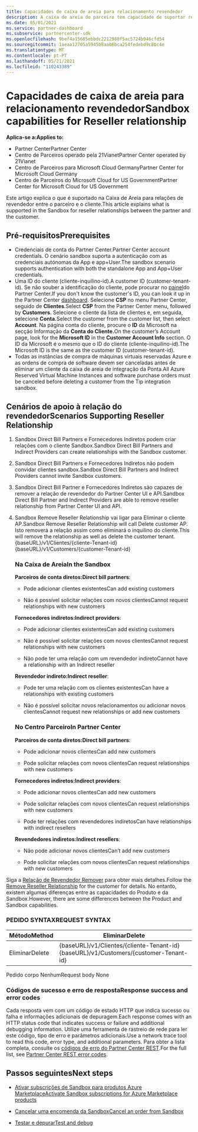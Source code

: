 ```yaml
---
title: Capacidades de caixa de areia para relacionamento revendedor
description: A caixa de areia do parceiro tem capacidade de suportar relações entre o parceiro e o cliente
ms.date: 05/01/2021
ms.service: partner-dashboard
ms.subservice: partnercenter-sdk
ms.openlocfilehash: 9bef4a15685ebbdc2212988f5ac5724b946cfd54
ms.sourcegitcommit: 1aeaa12705a5945b8aab6bca254fedebd9c8bc4e
ms.translationtype: MT
ms.contentlocale: pt-PT
ms.lasthandoff: 05/21/2021
ms.locfileid: "110243389"
---
```

# <a name="sandbox-capabilities-for-reseller-relationship"></a><span data-ttu-id="0d8b7-103">Capacidades de caixa de areia para relacionamento revendedor</span><span class="sxs-lookup"><span data-stu-id="0d8b7-103">Sandbox capabilities for Reseller relationship</span></span>

<span data-ttu-id="0d8b7-104">**Aplica-se a:**</span><span class="sxs-lookup"><span data-stu-id="0d8b7-104">**Applies to:**</span></span>

- <span data-ttu-id="0d8b7-105">Partner Center</span><span class="sxs-lookup"><span data-stu-id="0d8b7-105">Partner Center</span></span>
- <span data-ttu-id="0d8b7-106">Centro de Parceiros operado pela 21Vianet</span><span class="sxs-lookup"><span data-stu-id="0d8b7-106">Partner Center operated by 21Vianet</span></span>
- <span data-ttu-id="0d8b7-107">Centro de Parceiros para Microsoft Cloud Germany</span><span class="sxs-lookup"><span data-stu-id="0d8b7-107">Partner Center for Microsoft Cloud Germany</span></span>
- <span data-ttu-id="0d8b7-108">Centro de Parceiros do Microsoft Cloud for US Government</span><span class="sxs-lookup"><span data-stu-id="0d8b7-108">Partner Center for Microsoft Cloud for US Government</span></span>

<span data-ttu-id="0d8b7-109">Este artigo explica o que é suportado na Caixa de Areia para relações de revendedor entre o parceiro e o cliente.</span><span class="sxs-lookup"><span data-stu-id="0d8b7-109">This article explains what is supported in the Sandbox for reseller relationships between the partner and the customer.</span></span> 

## <a name="prerequisites"></a><span data-ttu-id="0d8b7-110">Pré-requisitos</span><span class="sxs-lookup"><span data-stu-id="0d8b7-110">Prerequisites</span></span>

- <span data-ttu-id="0d8b7-111">Credenciais de conta do Partner Center.</span><span class="sxs-lookup"><span data-stu-id="0d8b7-111">Partner Center account credentials.</span></span> <span data-ttu-id="0d8b7-112">O cenário sandbox suporta a autenticação com as credenciais autónomas da App e app+User.</span><span class="sxs-lookup"><span data-stu-id="0d8b7-112">The sandbox scenario supports authentication with both the standalone App and App+User credentials.</span></span>
- <span data-ttu-id="0d8b7-113">Uma ID do cliente (cliente-inquilino-id).</span><span class="sxs-lookup"><span data-stu-id="0d8b7-113">A customer ID (customer-tenant-id).</span></span> <span data-ttu-id="0d8b7-114">Se não souber a identificação do cliente, pode procurar no [painel](https://partner.microsoft.com/dashboard/home)do Partner Center.</span><span class="sxs-lookup"><span data-stu-id="0d8b7-114">If you don't know the customer's ID, you can look it up in the Partner Center [dashboard](https://partner.microsoft.com/dashboard/home).</span></span> <span data-ttu-id="0d8b7-115">Selecione **CSP** no menu Partner Center, seguido de **Clientes**.</span><span class="sxs-lookup"><span data-stu-id="0d8b7-115">Select **CSP** from the Partner Center menu, followed by **Customers**.</span></span> <span data-ttu-id="0d8b7-116">Selecione o cliente da lista de clientes e, em seguida, selecione **Conta.**</span><span class="sxs-lookup"><span data-stu-id="0d8b7-116">Select the customer from the customer list, then select **Account**.</span></span> <span data-ttu-id="0d8b7-117">Na página conta do cliente, procure o **ID** da Microsoft na secção Informação da **Conta do Cliente.**</span><span class="sxs-lookup"><span data-stu-id="0d8b7-117">On the customer’s Account page, look for the **Microsoft ID** in the **Customer Account Info** section.</span></span> <span data-ttu-id="0d8b7-118">O ID da Microsoft é o mesmo que o ID do cliente (cliente-inquilino-id).</span><span class="sxs-lookup"><span data-stu-id="0d8b7-118">The Microsoft ID is the same as the customer ID (customer-tenant-id).</span></span>
- <span data-ttu-id="0d8b7-119">Todas as instâncias de compra de máquinas virtuais reservadas Azure e as ordens de compra de software devem ser canceladas antes de eliminar um cliente da caixa de areia de integração da Ponta.</span><span class="sxs-lookup"><span data-stu-id="0d8b7-119">All Azure Reserved Virtual Machine Instances and software purchase orders must be canceled before deleting a customer from the Tip integration sandbox.</span></span>

## <a name="scenarios-supporting-reseller-relationship"></a><span data-ttu-id="0d8b7-120">Cenários de apoio à relação do revendedor</span><span class="sxs-lookup"><span data-stu-id="0d8b7-120">Scenarios Supporting Reseller Relationship</span></span>

1.  <span data-ttu-id="0d8b7-121">Sandbox Direct Bill Partners e Fornecedores Indiretos podem criar relações com o cliente Sandbox.</span><span class="sxs-lookup"><span data-stu-id="0d8b7-121">Sandbox Direct Bill Partners and Indirect Providers can create relationships with the Sandbox customer.</span></span> 
2.  <span data-ttu-id="0d8b7-122">Sandbox Direct Bill Partners e Fornecedores Indiretos não podem convidar clientes sandbox.</span><span class="sxs-lookup"><span data-stu-id="0d8b7-122">Sandbox Direct Bill Partners and Indirect Providers cannot invite Sandbox customers.</span></span>

3. <span data-ttu-id="0d8b7-123">Sandbox Direct Bill Partner e Fornecedores Indiretos são capazes de remover a relação de revendedor do Partner Center UI e API.</span><span class="sxs-lookup"><span data-stu-id="0d8b7-123">Sandbox Direct Bill Partner and Indirect Providers are able to remove reseller relationship from Partner Center UI and API.</span></span>

4. <span data-ttu-id="0d8b7-124">Sandbox Remove Reseller Relationship vai ligar para Eliminar o cliente AP.</span><span class="sxs-lookup"><span data-stu-id="0d8b7-124">Sandbox Remove Reseller Relationship will call Delete customer AP.</span></span> <span data-ttu-id="0d8b7-125">Isto removerá a relação assim como eliminará o inquilino do cliente.</span><span class="sxs-lookup"><span data-stu-id="0d8b7-125">This will remove the relationship as well as delete the customer tenant.</span></span> <span data-ttu-id="0d8b7-126">{baseURL}/v1/Clientes/{cliente-Tenant-id}</span><span class="sxs-lookup"><span data-stu-id="0d8b7-126">{baseURL}/v1/Customers/{customer-Tenant-id}</span></span>


    ### <a name="in-the-sandbox"></a><span data-ttu-id="0d8b7-127">Na Caixa de Areia</span><span class="sxs-lookup"><span data-stu-id="0d8b7-127">In the Sandbox</span></span>

    <span data-ttu-id="0d8b7-128">**Parceiros de conta diretos:**</span><span class="sxs-lookup"><span data-stu-id="0d8b7-128">**Direct bill partners**:</span></span>

    - <span data-ttu-id="0d8b7-129">Pode adicionar clientes existentes</span><span class="sxs-lookup"><span data-stu-id="0d8b7-129">Can add existing customers</span></span>

    - <span data-ttu-id="0d8b7-130">Não é possível solicitar relações com novos clientes</span><span class="sxs-lookup"><span data-stu-id="0d8b7-130">Cannot request relationships with new customers</span></span>

    <span data-ttu-id="0d8b7-131">**Fornecedores indiretos:**</span><span class="sxs-lookup"><span data-stu-id="0d8b7-131">**Indirect providers**:</span></span>

    - <span data-ttu-id="0d8b7-132">Pode adicionar clientes existentes</span><span class="sxs-lookup"><span data-stu-id="0d8b7-132">Can add existing customers</span></span>

    - <span data-ttu-id="0d8b7-133">Não é possível solicitar relações com novos clientes</span><span class="sxs-lookup"><span data-stu-id="0d8b7-133">Cannot request relationships with new customers</span></span>

    - <span data-ttu-id="0d8b7-134">Não pode ter uma relação com um revendedor indireto</span><span class="sxs-lookup"><span data-stu-id="0d8b7-134">Cannot have a relationship with an Indirect reseller</span></span>

    <span data-ttu-id="0d8b7-135">**Revendedor indireto:**</span><span class="sxs-lookup"><span data-stu-id="0d8b7-135">**Indirect reseller**:</span></span> 

    -   <span data-ttu-id="0d8b7-136">Pode ter uma relação com os clientes existentes</span><span class="sxs-lookup"><span data-stu-id="0d8b7-136">Can have a relationships with existing customers</span></span>

    -   <span data-ttu-id="0d8b7-137">Não é possível solicitar novos relacionamentos ou adicionar novos clientes</span><span class="sxs-lookup"><span data-stu-id="0d8b7-137">Cannot request new relationships or add new customers</span></span>

    ### <a name="in-partner-center"></a><span data-ttu-id="0d8b7-138">No Centro Parceiro</span><span class="sxs-lookup"><span data-stu-id="0d8b7-138">In Partner Center</span></span>

    <span data-ttu-id="0d8b7-139">**Parceiros de conta diretos:**</span><span class="sxs-lookup"><span data-stu-id="0d8b7-139">**Direct bill partners**:</span></span>

    -   <span data-ttu-id="0d8b7-140">Pode adicionar novos clientes</span><span class="sxs-lookup"><span data-stu-id="0d8b7-140">Can add new customers</span></span>

    -   <span data-ttu-id="0d8b7-141">Pode solicitar relações com novos clientes</span><span class="sxs-lookup"><span data-stu-id="0d8b7-141">Can request relationships with new customers</span></span>

    <span data-ttu-id="0d8b7-142">**Fornecedores indiretos:**</span><span class="sxs-lookup"><span data-stu-id="0d8b7-142">**Indirect providers**:</span></span>

    -   <span data-ttu-id="0d8b7-143">Pode adicionar novos clientes</span><span class="sxs-lookup"><span data-stu-id="0d8b7-143">Can add new customers</span></span>

    -   <span data-ttu-id="0d8b7-144">Pode solicitar relações com novos clientes</span><span class="sxs-lookup"><span data-stu-id="0d8b7-144">Can request relationships with new customers</span></span>

    -   <span data-ttu-id="0d8b7-145">Pode ter relações com revendedores indiretos</span><span class="sxs-lookup"><span data-stu-id="0d8b7-145">Can have relationships with indirect resellers</span></span>

    <span data-ttu-id="0d8b7-146">**Revendedores indiretos:**</span><span class="sxs-lookup"><span data-stu-id="0d8b7-146">**Indirect resellers**:</span></span>

    -   <span data-ttu-id="0d8b7-147">Não pode adicionar novos clientes</span><span class="sxs-lookup"><span data-stu-id="0d8b7-147">Can’t add new customers</span></span>

    -   <span data-ttu-id="0d8b7-148">Pode solicitar relações com novos clientes</span><span class="sxs-lookup"><span data-stu-id="0d8b7-148">Can request relationships with new customers</span></span>


<span data-ttu-id="0d8b7-149">Siga a [Relação de Revendedor Remover](remove-a-reseller-relationship-with-a-customer.md) para obter mais detalhes.</span><span class="sxs-lookup"><span data-stu-id="0d8b7-149">Follow the [Remove Reseller Relationship](remove-a-reseller-relationship-with-a-customer.md) for the customer for details.</span></span> <span data-ttu-id="0d8b7-150">No entanto, existem algumas diferenças entre as capacidades do Produto e da Sandbox.</span><span class="sxs-lookup"><span data-stu-id="0d8b7-150">However, there are some differences between the Product and Sandbox capabilities.</span></span>

### <a name="request-syntax"></a><span data-ttu-id="0d8b7-151">PEDIDO SYNTAX</span><span class="sxs-lookup"><span data-stu-id="0d8b7-151">REQUEST SYNTAX</span></span>

|<span data-ttu-id="0d8b7-152">**Método**</span><span class="sxs-lookup"><span data-stu-id="0d8b7-152">**Method**</span></span>|<span data-ttu-id="0d8b7-153">**Eliminar**</span><span class="sxs-lookup"><span data-stu-id="0d8b7-153">**Delete**</span></span>|
|-------------|------------|
|<span data-ttu-id="0d8b7-154">Eliminar</span><span class="sxs-lookup"><span data-stu-id="0d8b7-154">Delete</span></span>|<span data-ttu-id="0d8b7-155">{baseURL}/v1/Clientes/{cliente-Tenant-id}</span><span class="sxs-lookup"><span data-stu-id="0d8b7-155">{baseURL}/v1/Customers/{customer-Tenant-id}</span></span> |

<span data-ttu-id="0d8b7-156">Pedido corpo Nenhum</span><span class="sxs-lookup"><span data-stu-id="0d8b7-156">Request body None</span></span>

### <a name="response-success-and-error-codes"></a><span data-ttu-id="0d8b7-157">Códigos de sucesso e erro de resposta</span><span class="sxs-lookup"><span data-stu-id="0d8b7-157">Response success and error codes</span></span>

<span data-ttu-id="0d8b7-158">Cada resposta vem com um código de estado HTTP que indica sucesso ou falha e informações adicionais de depuragem.</span><span class="sxs-lookup"><span data-stu-id="0d8b7-158">Each response comes with an HTTP status code that indicates success or failure and additional debugging information.</span></span> <span data-ttu-id="0d8b7-159">Utilize uma ferramenta de rastreio de rede para ler este código, tipo de erro e parâmetros adicionais.</span><span class="sxs-lookup"><span data-stu-id="0d8b7-159">Use a network trace tool to read this code, error type, and additional parameters.</span></span> <span data-ttu-id="0d8b7-160">Para obter a lista completa, consulte os [códigos de erro do Partner Center REST](./error-codes.md).</span><span class="sxs-lookup"><span data-stu-id="0d8b7-160">For the full list, see [Partner Center REST error codes](./error-codes.md).</span></span>

## <a name="next-steps"></a><span data-ttu-id="0d8b7-161">Passos seguintes</span><span class="sxs-lookup"><span data-stu-id="0d8b7-161">Next steps</span></span>

- [<span data-ttu-id="0d8b7-162">Ativar subscrições de Sandbox para produtos Azure Marketplace</span><span class="sxs-lookup"><span data-stu-id="0d8b7-162">Activate Sandbox subscriptions for Azure Marketplace products</span></span>](activate-sandbox-subscription-azure-marketplace-products.md)

- [<span data-ttu-id="0d8b7-163">Cancelar uma encomenda da Sandbox</span><span class="sxs-lookup"><span data-stu-id="0d8b7-163">Cancel an order from Sandbox</span></span>](cancel-an-order-from-the-integration-sandbox.md)

- [<span data-ttu-id="0d8b7-164">Testar e depurar</span><span class="sxs-lookup"><span data-stu-id="0d8b7-164">Test and debug</span></span>](test-and-debug.md)